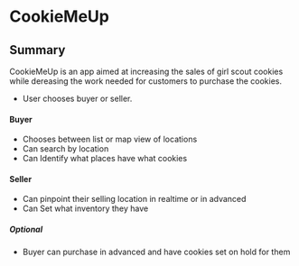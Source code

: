 # CookieMeUp

## Summary

CookieMeUp is an app aimed at increasing the sales of girl scout cookies while dereasing the work needed for customers to purchase the cookies. 

* User chooses buyer or seller.

#### Buyer

* Chooses between list or map view of locations
* Can search by location
* Can Identify what places have what cookies

#### Seller

* Can pinpoint their selling location in realtime or in advanced
* Can Set what inventory they have

##### Optional
* Buyer can purchase in advanced and have cookies set on hold for them 
